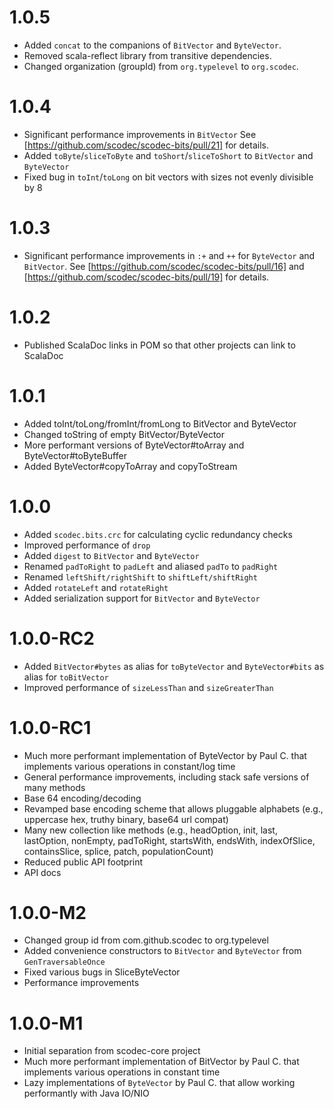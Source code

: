 1.0.5
=====
 - Added `concat` to the companions of `BitVector` and `ByteVector`.
 - Removed scala-reflect library from transitive dependencies.
 - Changed organization (groupId) from `org.typelevel` to `org.scodec`.

1.0.4
=====
 - Significant performance improvements in `BitVector`
   See [https://github.com/scodec/scodec-bits/pull/21] for details.
 - Added `toByte`/`sliceToByte` and `toShort`/`sliceToShort` to `BitVector` and `ByteVector`
 - Fixed bug in `toInt`/`toLong` on bit vectors with sizes not evenly divisible by 8

1.0.3
=====
 - Significant performance improvements in `:+` and `++` for `ByteVector` and `BitVector`.
   See [https://github.com/scodec/scodec-bits/pull/16] and [https://github.com/scodec/scodec-bits/pull/19] for details.

1.0.2
=====
 - Published ScalaDoc links in POM so that other projects can link to ScalaDoc

1.0.1
=====
 - Added toInt/toLong/fromInt/fromLong to BitVector and ByteVector
 - Changed toString of empty BitVector/ByteVector
 - More performant versions of ByteVector#toArray and ByteVector#toByteBuffer
 - Added ByteVector#copyToArray and copyToStream

1.0.0
=====
 - Added `scodec.bits.crc` for calculating cyclic redundancy checks
 - Improved performance of `drop`
 - Added `digest` to `BitVector` and `ByteVector`
 - Renamed `padToRight` to `padLeft` and aliased `padTo` to `padRight`
 - Renamed `leftShift/rightShift` to `shiftLeft/shiftRight`
 - Added `rotateLeft` and `rotateRight`
 - Added serialization support for `BitVector` and `ByteVector`

1.0.0-RC2
=========
 - Added `BitVector#bytes` as alias for `toByteVector` and `ByteVector#bits` as alias for `toBitVector`
 - Improved performance of `sizeLessThan` and `sizeGreaterThan`

1.0.0-RC1
=========
 - Much more performant implementation of ByteVector by Paul C. that implements various operations in constant/log time
 - General performance improvements, including stack safe versions of many methods
 - Base 64 encoding/decoding
 - Revamped base encoding scheme that allows pluggable alphabets (e.g., uppercase hex, truthy binary, base64 url compat)
 - Many new collection like methods (e.g., headOption, init, last, lastOption, nonEmpty, padToRight, startsWith, endsWith, indexOfSlice, containsSlice, splice, patch, populationCount)
 - Reduced public API footprint
 - API docs

1.0.0-M2
========
 - Changed group id from com.github.scodec to org.typelevel
 - Added convenience constructors to `BitVector` and `ByteVector` from `GenTraversableOnce`
 - Fixed various bugs in SliceByteVector
 - Performance improvements

1.0.0-M1
========
 - Initial separation from scodec-core project
 - Much more performant implementation of BitVector by Paul C. that implements various operations in constant time
 - Lazy implementations of `ByteVector` by Paul C. that allow working performantly with Java IO/NIO
